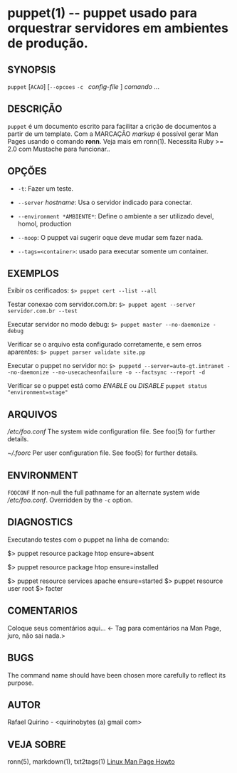 puppet(1) -- puppet usado para orquestrar servidores em ambientes de produção.
===============================================

SYNOPSIS
--------

`puppet` [`ACAO`] [`--opcoes` `-c ` *config-file* ] *comando* ...

DESCRIÇÃO
---------

`puppet` é um documento escrito para facilitar a crição de documentos a partir de um template.
Com a MARCAÇÃO *markup* é possível gerar Man Pages usando o comando **ronn**. Veja mais em ronn(1).
Necessita Ruby >= 2.0 com Mustache para funcionar..

OPÇÕES
------

* `-t`:
  Fazer um teste.

* `--server` *hostname*:
  Usa o servidor indicado para conectar.

* `--environment *AMBIENTE*`:
  Define o ambiente a ser utilizado devel, homol, production

* `--noop`: O puppet vai sugerir oque deve mudar sem fazer nada.

* `--tags=<container>`: usado para executar somente um container.


EXEMPLOS
--------

Exibir os cerificados:
   `$> puppet cert --list --all`

Testar conexao com servidor.com.br:
   `$> puppet agent --server servidor.com.br --test`

Executar servidor no modo debug:
   `$> puppet master --no-daemonize -debug`

Verificar se o arquivo esta configurado corretamente, e sem erros aparentes:
   `$> puppet parser validate site.pp`

Executar o puppet no servidor no:
   `$> puppetd --server=auto-gt.intranet --no-daemonize --no-usecacheonfailure -o --factsync --report -d`

Verificar se o puppet está como *ENABLE* ou *DISABLE*
	`puppet status "environment=stage"`


ARQUIVOS
--------


*/etc/foo.conf*
  The system wide configuration file. See foo(5) for further details.

*~/.foorc*
  Per user configuration file. See foo(5) for further details.

ENVIRONMENT
-----------

`FOOCONF`
  If non-null the full pathname for an alternate system wide */etc/foo.conf*.
  Overridden by the `-c` option.

DIAGNOSTICS
-----------

Executando testes com o puppet na linha de comando:

$> puppet resource package htop ensure=absent

$> puppet resource package htop ensure=installed

$> puppet resource services apache ensure=started
$> puppet resource user root
$> facter 


COMENTARIOS
-----------

Coloque seus comentários aqui...
<- Tag para comentários na Man Page, juro, não sai nada.>

BUGS
----

The command name should have been chosen more carefully to reflect its
purpose.

AUTOR
-----

Rafael Quirino - <quirinobytes (a) gmail com>

VEJA SOBRE
----------

ronn(5), markdown(1), txt2tags(1) [Linux Man Page Howto](
http://www.schweikhardt.net/man_page_howto.html)
